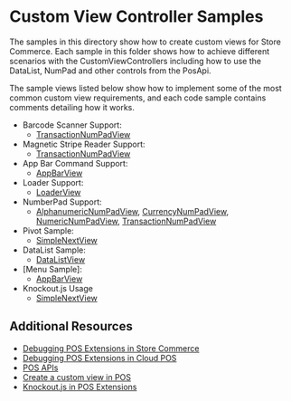 # Custom View Controller Samples
The samples in this directory show how to create custom views for Store Commerce. Each sample in this folder shows how to achieve different scenarios with the CustomViewControllers including how to use the DataList, NumPad and other controls from the PosApi.

The sample views listed below show how to implement some of the most common custom view requirements, and each code sample contains comments detailing how it works.

- Barcode Scanner Support:
  - [TransactionNumPadView](./Samples/TransactionNumPadView.ts)
- Magnetic Stripe Reader Support:
  - [TransactionNumPadView](./Samples/TransactionNumPadView.ts)
- App Bar Command Support:
  - [AppBarView](./Samples/AppBarView.ts)
- Loader Support:
  - [LoaderView](./Samples/LoaderView.ts)
- NumberPad Support:
  - [AlphanumericNumPadView](./Samples/AlphanumericNumPadView.ts), [CurrencyNumPadView](./Samples/CurrencyNumPadView.ts), [NumericNumPadView](./Samples/NumericNumPadView.ts), [TransactionNumPadView](./Samples/TransactionNumPadView.ts)
- Pivot Sample:
  - [SimpleNextView](./SimpleNextView.ts)
- DataList Sample:
  - [DataListView](./Samples/DataListView.ts)
- [Menu Sample]:
  - [AppBarView](./Samples/AppBarView.ts)
- Knockout.js Usage
  - [SimpleNextView](./SimpleNextView.ts)

## Additional Resources
- [Debugging POS Extensions in Store Commerce](https://learn.microsoft.com/en-us/dynamics365/commerce/dev-itpro/sc-debug)
- [Debugging POS Extensions in Cloud POS](https://docs.microsoft.com/en-us/dynamics365/commerce/dev-itpro/pos-extension/debug-pos-extension#run-and-debug-cloud-pos)
- [POS APIs](https://docs.microsoft.com/en-us/dynamics365/commerce/dev-itpro/pos-apis)
- [Create a custom view in POS](https://learn.microsoft.com/en-us/dynamics365/commerce/dev-itpro/pos-extension/custom-pos-view)
- [Knockout.js in POS Extensions](https://learn.microsoft.com/en-us/dynamics365/commerce/dev-itpro/pos-extension/knockout-pos-extension)